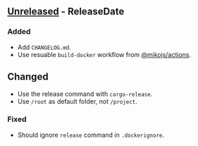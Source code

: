 <!-- next-header -->

## [Unreleased] - ReleaseDate

### Added
- Add `CHANGELOG.md`.
- Use resuable `build-docker` workflow from [@mikojs/actions](https://github.com/mikojs/actions).

## Changed
- Use the release command with `cargo-release`.
- Use `/root` as default folder, not `/project`.

### Fixed
- Should ignore `release` command in `.dockerignore`.

<!-- next-url -->
[Unreleased]: https://github.com/mikojs/docker-images/compare/v1.0.0...HEAD
